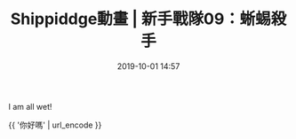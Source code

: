 ﻿---
layout: post
title: Shippiddge動畫 | 新手戰隊09：蜥蜴殺手
date:   2019-10-01 14:57
description: Shippiddge 極力用心製作的寶可夢粉絲向動畫！
  我會解釋影片中出現的英文片語，尤其妙挖種子超愛說雙關語～什麼是 "I am all wet"?
  今天就帶你來認識！
toc: false
share: true
comments: true
tags: Translations Shippiddge StarterSquad HollenXDYoutube
---

I am all wet!

{{ '你好嗎' | url_encode }}